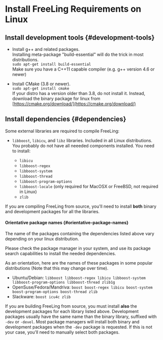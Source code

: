 # Install FreeLing Requirements on Linux

## Install development tools {#development-tools}

* Install g++ and related packages.  
   Installing meta-package "build-essential" will do the trick in most distributions.  
   `sudo apt-get install build-essential`  
   Make sure you have a C++11 capable compiler \(e.g. g++ version 4.6 or newer\)

* Install CMake \(3.8 or newer\).  
   `sudo apt-get install cmake`  
   If your distro has a version older than 3.8, do not install it. Instead, download the binary package for linux from [https://cmake.org/download/](https://cmake.org/download/)

## Install dependencies {#dependencies}

Some external libraries are required to compile FreeLing:

* `libboost`, `libicu`, and `libz` libraries. Included in all Linux distributions. You probably do not have all neeeded components installed. You need to install:

  * `libicu`
  * `libboost-regex`
  * `libboost-system`
  * `libboost-thread`
  * `libboost-program-options`
  * `libboost-locale` (only required for MacOSX or FreeBSD, not required in Linux)
  * `zlib`

If you are compiling FreeLing from source, you'll need to install **both** binary and development packages for all the libraries.

#### Orientative package names {#orientative-package-names}

The name of the packages containing the dependencies listed above vary depending on your linux distribution.

Please check the package manager in your system, and use its package search capabilities to install the needed dependencies.

As an orientation, here are the names of these packages in some popular distributions (Note that this may change over time).

* Ubuntu/Debian: `libboost libboost-regex libicu libboost-system libboost-program-options libboost-thread zlib1g`
* OpenSuse/Fedora/Mandriva: `boost boost-regex libicu boost-system boost-program-options boost-thread zlib`
* Slackware: `boost icu4c zlib`

If you are building FreeLing from source, you must install **also** the development packages for each library listed above. Development packages usually have the same name than the binary library, suffixed with `-dev` or `-devel`. 
Most package managers will install both binary and development packages when the `-dev` package is requested. If this is not your case, you'll need to manually select both packages.


